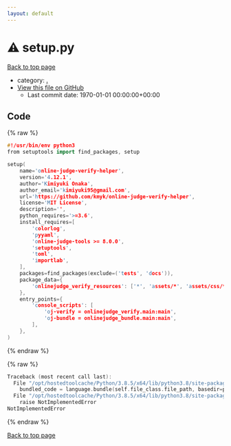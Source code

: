 ```yaml
---
layout: default
---
```


<!-- mathjax config similar to math.stackexchange -->
<script type="text/javascript" async
  src="https://cdnjs.cloudflare.com/ajax/libs/mathjax/2.7.5/MathJax.js?config=TeX-MML-AM_CHTML">
</script>
<script type="text/x-mathjax-config">
  MathJax.Hub.Config({
    TeX: { equationNumbers: { autoNumber: "AMS" }},
    tex2jax: {
      inlineMath: [ ['$','$'] ],
      processEscapes: true
    },
    "HTML-CSS": { matchFontHeight: false },
    displayAlign: "left",
    displayIndent: "2em"
  });
</script>

<script type="text/javascript" src="https://cdnjs.cloudflare.com/ajax/libs/jquery/3.4.1/jquery.min.js"></script>
<script src="https://cdn.jsdelivr.net/npm/jquery-balloon-js@1.1.2/jquery.balloon.min.js" integrity="sha256-ZEYs9VrgAeNuPvs15E39OsyOJaIkXEEt10fzxJ20+2I=" crossorigin="anonymous"></script>
<script type="text/javascript" src="../assets/js/copy-button.js"></script>
<link rel="stylesheet" href="../assets/css/copy-button.css" />


# :warning: setup.py

<a href="../index.html">Back to top page</a>

* category: <a href="../index.html#5058f1af8388633f609cadb75a75dc9d">.</a>
* <a href="{{ site.github.repository_url }}/blob/master/setup.py">View this file on GitHub</a>
    - Last commit date: 1970-01-01 00:00:00+00:00




## Code

<a id="unbundled"></a>
{% raw %}
```cpp
#!/usr/bin/env python3
from setuptools import find_packages, setup

setup(
    name='online-judge-verify-helper',
    version='4.12.1',
    author='Kimiyuki Onaka',
    author_email='kimiyuki95@gmail.com',
    url='https://github.com/kmyk/online-judge-verify-helper',
    license='MIT License',
    description='',
    python_requires='>=3.6',
    install_requires=[
        'colorlog',
        'pyyaml',
        'online-judge-tools >= 8.0.0',
        'setuptools',
        'toml',
        'importlab',
    ],
    packages=find_packages(exclude=('tests', 'docs')),
    package_data={
        'onlinejudge_verify_resources': ['*', 'assets/*', 'assets/css/*', 'assets/js/*'],
    },
    entry_points={
        'console_scripts': [
            'oj-verify = onlinejudge_verify.main:main',
            'oj-bundle = onlinejudge_bundle.main:main',
        ],
    },
)

```
{% endraw %}

<a id="bundled"></a>
{% raw %}
```cpp
Traceback (most recent call last):
  File "/opt/hostedtoolcache/Python/3.8.5/x64/lib/python3.8/site-packages/onlinejudge_verify/docs.py", line 349, in write_contents
    bundled_code = language.bundle(self.file_class.file_path, basedir=pathlib.Path.cwd())
  File "/opt/hostedtoolcache/Python/3.8.5/x64/lib/python3.8/site-packages/onlinejudge_verify/languages/python.py", line 84, in bundle
    raise NotImplementedError
NotImplementedError

```
{% endraw %}

<a href="../index.html">Back to top page</a>

